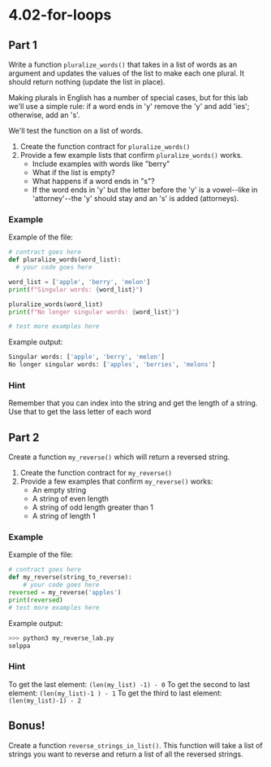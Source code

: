 # 4.02-for-loops

## Part 1
Write a function `pluralize_words()` that takes in a list of words as an argument and updates the values of the list to make each one plural. It should return nothing (update the list in place). 

Making plurals in English has a number of special cases, but for this lab we'll use a simple rule: if a word ends in 'y' remove the 'y' and add 'ies'; otherwise, add an 's'.

We'll test the function on a list of words.

1. Create the function contract for `pluralize_words()`
2. Provide a few example lists that confirm `pluralize_words()` works.
     * Include examples with words like "berry"
     * What if the list is empty?
     * What happens if a word ends in "s"?
     * If the word ends in 'y' but the letter before the 'y' is a vowel--like in 'attorney'--the 'y' should stay and an 's' is added (attorneys).

### Example
Example of the file:
```python
# contract goes here
def pluralize_words(word_list):
  # your code goes here

word_list = ['apple', 'berry', 'melon']
print(f"Singular words: {word_list}")

pluralize_words(word_list)
print(f"No longer singular words: {word_list}")

# test more examples here
```

Example output:
```python
Singular words: ['apple', 'berry', 'melon']
No longer singular words: ['apples', 'berries', 'melons']
```

### Hint
Remember that you can index into the string and get the length of a string. Use that to get the lass letter of each word

## Part 2
Create a function `my_reverse()` which will return a reversed string.
1. Create the function contract for `my_reverse()`
2. Provide a few examples that confirm `my_reverse()` works:
   * An empty string
   * A string of even length
   * A string of odd length greater than 1
   * A string of length 1

### Example
Example of the file:
```python
# contract goes here
def my_reverse(string_to_reverse):
    # your code goes here
reversed = my_reverse('apples')
print(reversed)
# test more examples here
```

Example output:
```python
>>> python3 my_reverse_lab.py
selppa
```

### Hint
To get the last element: `(len(my_list) -1) - 0`
To get the second to last element: `(len(my_list)-1 ) - 1`
To get the third to last element: `(len(my_list)-1) - 2`

## Bonus!
Create a function `reverse_strings_in_list()`. This function will take a list of strings you want to reverse and return a list of all the reversed strings.

   
   
